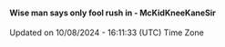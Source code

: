 #### Wise man says only fool rush in - McKidKneeKaneSir
Updated on 10/08/2024 - 16:11:33 (UTC) Time Zone
